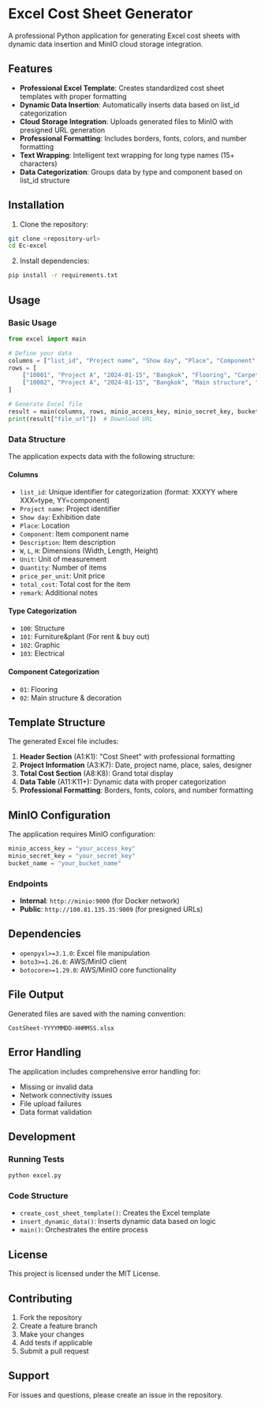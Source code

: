 # Excel Cost Sheet Generator

A professional Python application for generating Excel cost sheets with dynamic data insertion and MinIO cloud storage integration.

## Features

- **Professional Excel Template**: Creates standardized cost sheet templates with proper formatting
- **Dynamic Data Insertion**: Automatically inserts data based on list_id categorization
- **Cloud Storage Integration**: Uploads generated files to MinIO with presigned URL generation
- **Professional Formatting**: Includes borders, fonts, colors, and number formatting
- **Text Wrapping**: Intelligent text wrapping for long type names (15+ characters)
- **Data Categorization**: Groups data by type and component based on list_id structure

## Installation

1. Clone the repository:
```bash
git clone <repository-url>
cd Ec-excel
```

2. Install dependencies:
```bash
pip install -r requirements.txt
```

## Usage

### Basic Usage

```python
from excel import main

# Define your data
columns = ["list_id", "Project name", "Show day", "Place", "Component", "Description", "W", "L", "H", "Unit", "Quantity", "price_per_unit", "total_cost", "remark"]
rows = [
    ["10001", "Project A", "2024-01-15", "Bangkok", "Flooring", "Carpet", "10", "5", "0.1", "m2", "50", "100", "5000", "High quality"],
    ["10002", "Project A", "2024-01-15", "Bangkok", "Main structure", "Wall", "3", "2", "2.5", "m2", "6", "200", "1200", "Standard"]
]

# Generate Excel file
result = main(columns, rows, minio_access_key, minio_secret_key, bucket_name)
print(result["file_url"])  # Download URL
```

### Data Structure

The application expects data with the following structure:

#### Columns
- `list_id`: Unique identifier for categorization (format: XXXYY where XXX=type, YY=component)
- `Project name`: Project identifier
- `Show day`: Exhibition date
- `Place`: Location
- `Component`: Item component name
- `Description`: Item description
- `W`, `L`, `H`: Dimensions (Width, Length, Height)
- `Unit`: Unit of measurement
- `Quantity`: Number of items
- `price_per_unit`: Unit price
- `total_cost`: Total cost for the item
- `remark`: Additional notes

#### Type Categorization
- `100`: Structure
- `101`: Furniture&plant (For rent & buy out)
- `102`: Graphic
- `103`: Electrical

#### Component Categorization
- `01`: Flooring
- `02`: Main structure & decoration

## Template Structure

The generated Excel file includes:

1. **Header Section** (A1:K1): "Cost Sheet" with professional formatting
2. **Project Information** (A3:K7): Date, project name, place, sales, designer
3. **Total Cost Section** (A8:K8): Grand total display
4. **Data Table** (A11:K11+): Dynamic data with proper categorization
5. **Professional Formatting**: Borders, fonts, colors, and number formatting

## MinIO Configuration

The application requires MinIO configuration:

```python
minio_access_key = "your_access_key"
minio_secret_key = "your_secret_key"
bucket_name = "your_bucket_name"
```

### Endpoints
- **Internal**: `http://minio:9000` (for Docker network)
- **Public**: `http://100.81.135.35:9009` (for presigned URLs)

## Dependencies

- `openpyxl>=3.1.0`: Excel file manipulation
- `boto3>=1.26.0`: AWS/MinIO client
- `botocore>=1.29.0`: AWS/MinIO core functionality

## File Output

Generated files are saved with the naming convention:
```
CostSheet-YYYYMMDD-HHMMSS.xlsx
```

## Error Handling

The application includes comprehensive error handling for:
- Missing or invalid data
- Network connectivity issues
- File upload failures
- Data format validation

## Development

### Running Tests
```bash
python excel.py
```

### Code Structure
- `create_cost_sheet_template()`: Creates the Excel template
- `insert_dynamic_data()`: Inserts dynamic data based on logic
- `main()`: Orchestrates the entire process

## License

This project is licensed under the MIT License.

## Contributing

1. Fork the repository
2. Create a feature branch
3. Make your changes
4. Add tests if applicable
5. Submit a pull request

## Support

For issues and questions, please create an issue in the repository. 